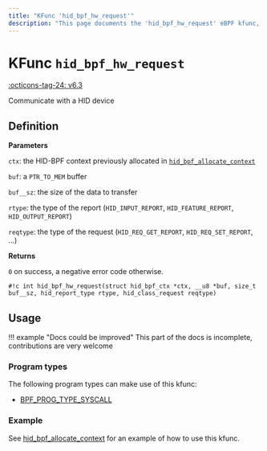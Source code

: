 ```yaml
---
title: "KFunc 'hid_bpf_hw_request'"
description: "This page documents the 'hid_bpf_hw_request' eBPF kfunc, including its definition, usage, program types that can use it, and examples."
---
```

# KFunc `hid_bpf_hw_request`

<!-- [FEATURE_TAG](hid_bpf_hw_request) -->
[:octicons-tag-24: v6.3](https://github.com/torvalds/linux/commit/91a7f802d1852f60139712bdcfa98db547ce0531)
<!-- [/FEATURE_TAG] -->

Communicate with a HID device

## Definition

**Parameters**

`ctx`: the HID-BPF context previously allocated in [`hid_bpf_allocate_context`](hid_bpf_allocate_context.md)

`buf`: a `PTR_TO_MEM` buffer

`buf__sz`: the size of the data to transfer

`rtype`: the type of the report (`HID_INPUT_REPORT`, `HID_FEATURE_REPORT`, `HID_OUTPUT_REPORT`)

`reqtype`: the type of the request (`HID_REQ_GET_REPORT`, `HID_REQ_SET_REPORT`, ...)

**Returns**

`0` on success, a negative error code otherwise.

<!-- [KFUNC_DEF] -->
`#!c int hid_bpf_hw_request(struct hid_bpf_ctx *ctx, __u8 *buf, size_t buf__sz, hid_report_type rtype, hid_class_request reqtype)`
<!-- [/KFUNC_DEF] -->

## Usage

!!! example "Docs could be improved"
    This part of the docs is incomplete, contributions are very welcome

### Program types

The following program types can make use of this kfunc:

<!-- [KFUNC_PROG_REF] -->
- [BPF_PROG_TYPE_SYSCALL](../program-type/BPF_PROG_TYPE_SYSCALL.md)
<!-- [/KFUNC_PROG_REF] -->

### Example

See [hid_bpf_allocate_context](hid_bpf_allocate_context.md#example) for an example of how to use this kfunc.
